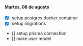 #### Martes, 08 de agosto 
* [x] setup postgres docker container
* [x] setup migrations
* [] setup prisma connection
* [] make user model
